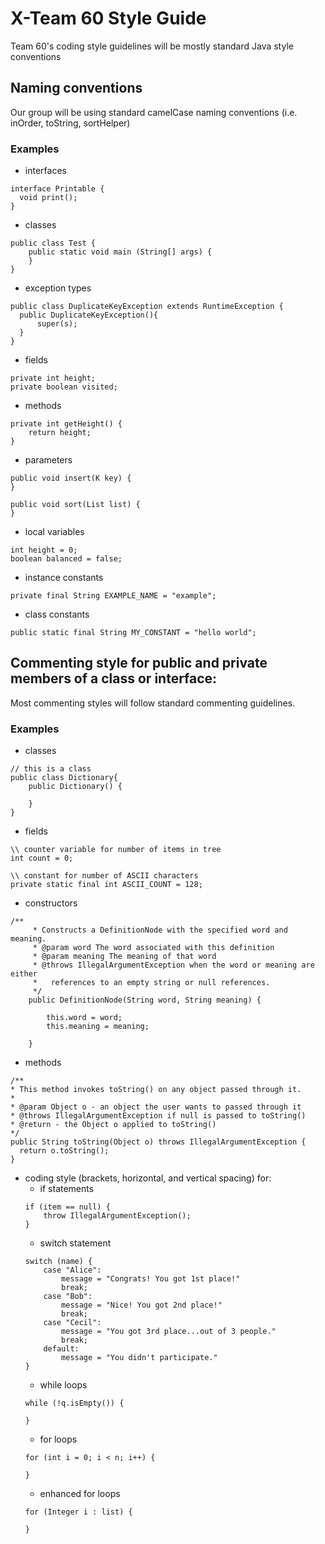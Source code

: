 # X-Team 60 Style Guide

Team 60's coding style guidelines will be mostly standard Java style conventions

## Naming conventions

Our group will be using standard camelCase naming conventions (i.e. inOrder, toString, sortHelper)

### Examples
* interfaces
```
interface Printable {
  void print();
}
```
* classes
```
public class Test {
    public static void main (String[] args) {
    }
}
```
* exception types
```
public class DuplicateKeyException extends RuntimeException {
  public DuplicateKeyException(){
      super(s);
  }
}
```
* fields
```
private int height;
private boolean visited;
```
* methods
```
private int getHeight() {
    return height;
}
```
* parameters
```
public void insert(K key) {
}

public void sort(List list) {
}
```
* local variables
```
int height = 0;
boolean balanced = false;
```
* instance constants
```
private final String EXAMPLE_NAME = "example";
```
* class constants
```
public static final String MY_CONSTANT = "hello world";
```

## Commenting style for public and private members of a class or interface:

Most commenting styles will follow standard commenting guidelines.

### Examples

* classes
```
// this is a class
public class Dictionary{
	public Dictionary() {
	
	}
}
```
* fields
```
\\ counter variable for number of items in tree
int count = 0;

\\ constant for number of ASCII characters
private static final int ASCII_COUNT = 128;
```
* constructors
```
/**
     * Constructs a DefinitionNode with the specified word and meaning.
     * @param word The word associated with this definition
     * @param meaning The meaning of that word
     * @throws IllegalArgumentException when the word or meaning are either
     *   references to an empty string or null references.
     */
    public DefinitionNode(String word, String meaning) { 
        
        this.word = word;
        this.meaning = meaning;
        
    }
```
* methods
```
/**
* This method invokes toString() on any object passed through it.
*
* @param Object o - an object the user wants to passed through it
* @throws IllegalArgumentException if null is passed to toString()
* @return - the Object o applied to toString()
*/
public String toString(Object o) throws IllegalArgumentException {
  return o.toString();
}
```
* coding style (brackets, horizontal, and vertical spacing) for:
  * if statements
  ```
  if (item == null) {
      throw IllegalArgumentException();
  }
  ```
  * switch statement
  ```
  switch (name) {
      case "Alice":
          message = "Congrats! You got 1st place!"
          break;
      case "Bob":
          message = "Nice! You got 2nd place!"
          break;
      case "Cecil":
          message = "You got 3rd place...out of 3 people."
          break;
      default:
          message = "You didn't participate."
  }
  ```
  * while loops
  ```
  while (!q.isEmpty()) {
  
  }
  ```
  * for loops
  ```
  for (int i = 0; i < n; i++) {
      
  }
  ```
  * enhanced for loops
  ```
  for (Integer i : list) {
  
  }
  ```
